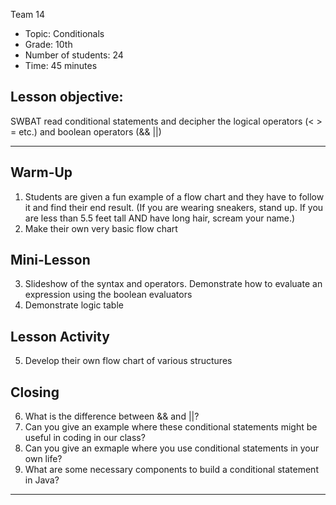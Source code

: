 Team 14 <hikeAntEveHen>
* Topic: Conditionals
* Grade: 10th
* Number of students: 24
* Time: 45 minutes



## Lesson objective:
SWBAT read conditional statements and decipher the logical operators (< > = etc.) and boolean operators (&& ||)

---

## Warm-Up
1. Students are given a fun example of a flow chart and they have to follow it and find their end result. (If you are wearing sneakers, stand up. If you are less than 5.5 feet tall AND have long hair, scream your name.)
2. Make their own very basic flow chart

## Mini-Lesson
3. Slideshow of the syntax and operators. Demonstrate how to evaluate an expression using the boolean evaluators
4. Demonstrate logic table

## Lesson Activity
5. Develop their own flow chart of various structures


## Closing
6. What is the difference between && and ||?
7. Can you give an example where these conditional statements might be useful in coding in our class?
8. Can you give an exmaple where you use conditional statements in your own life?
9. What are some necessary components to build a conditional statement in Java?

---